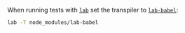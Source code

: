 When running tests with [`lab`](https://www.npmjs.com/package/lab) set the transpiler to [`lab-babel`](https://www.npmjs.com/package/lab-babel):

```sh
lab -T node_modules/lab-babel
```
